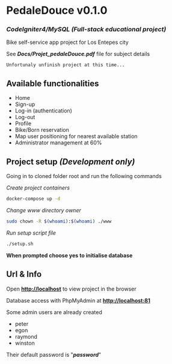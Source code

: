 # **PedaleDouce v0.1.0**

### *CodeIgniter4/MySQL (Full-stack educational project)*

Bike self-service app project for Los Entepes city

See ***Docs/Projet_pedaleDouce.pdf*** file for subject details

`Unfortunaly unfinish project at this time...`

## **Available functionalities**

- Home
- Sign-up
- Log-in (authentication)
- Log-out
- Profile
- Bike/Born reservation
- Map user positioning for nearest available station
- Administrator management at 60%

## **Project setup** *(Development only)*

Going in to cloned folder root and run the following commands

*Create project containers*
```sh
docker-compose up -d
```

*Change www directory owner*
```sh
sudo chown -R $(whoami):$(whoami) ./www
```

*Run setup script file*
```sh
./setup.sh
```
**When prompted choose yes to initialise database**

## **Url & Info**

Open [**http://localhost**](http://localhost) to view project in the browser

Database access with PhpMyAdmin at [**http://localhost:81**](http://localhost:81)
 
Some admin users are already created
- peter
- egon
- raymond
- winston

Their default password is "***password***"
